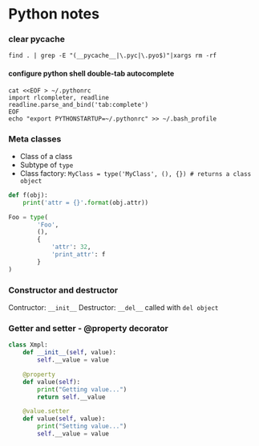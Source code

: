 # Python notes

### clear pycache 

```
find . | grep -E "(__pycache__|\.pyc|\.pyo$)"|xargs rm -rf
```

#### configure python shell double-tab autocomplete

```
cat <<EOF > ~/.pythonrc
import rlcompleter, readline
readline.parse_and_bind('tab:complete')
EOF
echo "export PYTHONSTARTUP=~/.pythonrc" >> ~/.bash_profile
```

### Meta classes

- Class of a class
- Subtype of `type`
- Class factory: `MyClass = type('MyClass', (), {}) # returns a class object`

```python
def f(obj):
    print('attr = {}'.format(obj.attr))

Foo = type(
        'Foo',
        (),
        {
            'attr': 32,
            'print_attr': f
        }
)
```

### Constructor and destructor

Contructor: `__init__`
Destructor: `__del__` called with `del object`

### Getter and setter - @property decorator

```python
class Xmpl:
    def __init__(self, value):
        self.__value = value

    @property
    def value(self):
        print("Getting value...")
        return self.__value

    @value.setter
    def value(self, value):
        print("Setting value...")
        self.__value = value

```
